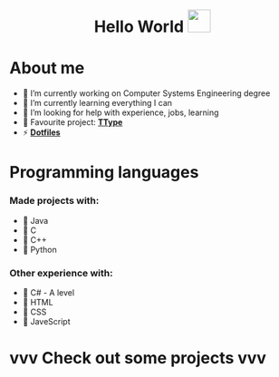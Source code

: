  <h1 align="center"> Hello World  <img src="https://github.com/JayantGoel001/JayantGoel001/blob/master/GIF/Hi.gif" width="40px" /> </h1>

<!--
**TobyTowler/TobyTowler** is a ✨ _special_ ✨ repository because its `README.md` (this file) appears on your GitHub profile.

Here are some ideas to get you started:

- 🔭 I’m currently working on ...
- 🌱 I’m currently learning ...
- 👯 I’m looking to collaborate on ...
- 🤔 I’m looking for help with ...
- 💬 Ask me about ...
- 📫 How to reach me: ...
- 😄 Pronouns: ...
- ⚡ Fun fact: ...
-->

# About me

- 🔭 I’m currently working on Computer Systems Engineering degree
- 🌱 I’m currently learning everything I can
- 🤔 I’m looking for help with experience, jobs, learning
- 💬 Favourite project:  **[TType](https://github.com/TobyTowler/TTypeRestructured)**
- ⚡  **[ Dotfiles ](https://github.com/TobyTowler/dotfiles)**

# Programming languages
### Made projects with:
- 🦞 Java
- 🦞 C
- 🦞 C++
- 🦞 Python

### Other experience with:
- 🦞 C# - A level
- 🦞 HTML
- 🦞 CSS
- 🦞 JaveScript

# vvv Check out some projects vvv
